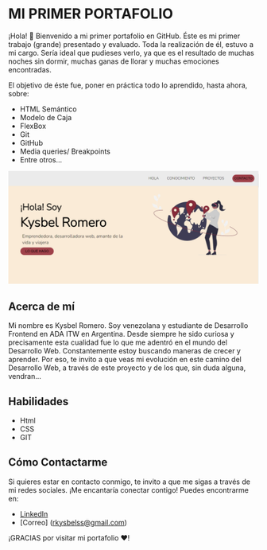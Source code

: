 # MI PRIMER PORTAFOLIO

¡Hola! 👋 Bienvenido a mi primer portafolio en GitHub. Éste es mi primer trabajo (grande) presentado y evaluado. Toda la realización de él, estuvo a mi cargo.
Sería ideal que pudieses verlo, ya que es el resultado de muchas noches sin dormir, muchas ganas de llorar y muchas emociones encontradas.

El objetivo de éste fue, poner en práctica todo lo aprendido, hasta ahora, sobre:
 - HTML Semántico
 - Modelo de Caja
 - FlexBox
 - Git
 - GitHub
 - Media queries/ Breakpoints
 - Entre otros...


![imagen portafolio](./Imágenes/Porfolio.png)


## Acerca de mí
Mi nombre es Kysbel Romero. Soy venezolana y estudiante de Desarrollo Frontend en ADA ITW en Argentina.
Desde siempre he sido curiosa y precisamente esta cualidad fue lo que me adentró en el mundo del Desarrollo Web.
Constantemente estoy buscando maneras de crecer y aprender. Por eso, te invito a que veas mi evolución en  este camino del Desarrollo Web, a través de este proyecto y de los que, sin duda alguna, vendran...

## Habilidades

- Html
- CSS
- GIT

## Cómo Contactarme

Si quieres estar en contacto conmigo, te invito a que me sigas a través de mi redes sociales. 
¡Me encantaría conectar contigo! Puedes encontrarme en:

- [LinkedIn](https://www.linkedin.com/in/kysbel-romero-988507269/)
- [Correo] (rkysbelss@gmail.com)


¡GRACIAS por visitar mi portafolio ❤️!
